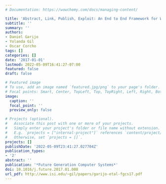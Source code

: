 ```yaml
---
# Documentation: https://wowchemy.com/docs/managing-content/

title: 'Abstract, Link, Publish, Exploit: An End to End Framework for Workflow Sharing'
subtitle: ''
summary: ''
authors:
- Daniel Garijo
- Yolanda Gil
- Oscar Corcho
tags: []
categories: []
date: '2017-01-01'
lastmod: 2022-05-09T16:41:27-07:00
featured: false
draft: false

# Featured image
# To use, add an image named `featured.jpg/png` to your page's folder.
# Focal points: Smart, Center, TopLeft, Top, TopRight, Left, Right, BottomLeft, Bottom, BottomRight.
image:
  caption: ''
  focal_point: ''
  preview_only: false

# Projects (optional).
#   Associate this post with one or more of your projects.
#   Simply enter your project's folder or file name without extension.
#   E.g. `projects = ["internal-project"]` references `content/project/deep-learning/index.md`.
#   Otherwise, set `projects = []`.
projects: []
publishDate: '2022-05-09T23:41:27.027704Z'
publication_types:
- '2'
abstract: ''
publication: '*Future Generation Computer Systems*'
doi: 10.1016/j.future.2017.01.008
url_pdf: http://www.isi.edu/~gil/papers/garijo-etal-fgcs17.pdf
---
```

